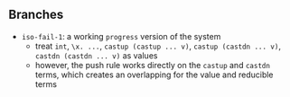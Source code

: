 

## Branches

- `iso-fail-1`: a working `progress` version of the system
  - treat `int`, `\x. ...`, `castup (castup ... v)`, `castup (castdn ... v)`, `castdn (castdn ... v)` as values
  - however, the push rule works directly on the `castup` and `castdn` terms, which creates an overlapping for the value and reducible terms


